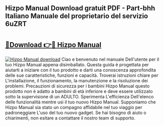 ## Hizpo Manual Download gratuit PDF - Part-bhh Italiano Manuale del proprietario del servizio 6uZRT

# <h2><a href="http://df9e7r.blite.top/?on=Hizpo+Manual">🔗Download 👉🔴 Hizpo Manual</a></h2>

[![Hizpo Manual download](https://i.imgur.com/lujVjoI.png)](http://df9e7r.blite.top/?on=Hizpo+Manual)
Ciao e benvenuto nel manuale Dell'utente per il tuo Hizpo Manual appena disimballato. Questa guida è progettata per aiutarti a iniziare con il tuo prodotto e darti una conoscenza approfondita delle sue caratteristiche, funzioni e capacità. Troverai istruzioni chiare per L'installazione, il funzionamento, la manutenzione e la risoluzione dei problemi. Precauzioni di sicurezza per i bambini Hizpo Manual questo prodotto non è adatto a bambini di età inferiore e deve essere utilizzato sotto la supervisione di un ADULTO. Sperimenta L'efficienza Dell'elenco delle funzionalità mentre usi il tuo nuovo Hizpo Manual. Supponiamo che Hizpo Manual sia stato un compagno affidabile nel tuo viaggio per padroneggiare L'uso del tuo nuovo gadget. Se hai bisogno di aiuto o chiarimenti, non esitare a contattare il nostro team di supporto.
